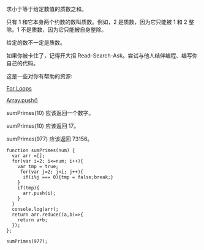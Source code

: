 求小于等于给定数值的质数之和。

只有 1 和它本身两个约数的数叫质数。例如，2 是质数，因为它只能被 1 和 2 整除。1 不是质数，因为它只能被自身整除。

给定的数不一定是质数。

如果你被卡住了，记得开大招 Read-Search-Ask。尝试与他人结伴编程、编写你自己的代码。

这是一些对你有帮助的资源:

[For Loops](https://developer.mozilla.org/zh-CN/docs/Web/JavaScript/Reference/Statements/for)

[Array.push()](https://developer.mozilla.org/zh-CN/docs/Web/JavaScript/Reference/Global_Objects/Array/push)

sumPrimes(10) 应该返回一个数字。

sumPrimes(10) 应该返回 17。

sumPrimes(977) 应该返回 73156。

```
function sumPrimes(num) {
  var arr =[];
  for(var i=2; i<=num; i++){
    var tmp = true;
     for(var j=2; j<i; j++){
      if(i%j === 0){tmp = false;break;}
    }
    if(tmp){
      arr.push(i);
    }
  }
  console.log(arr);
  return arr.reduce((a,b)=>{
    return a+b;
  });
};

sumPrimes(977);

```